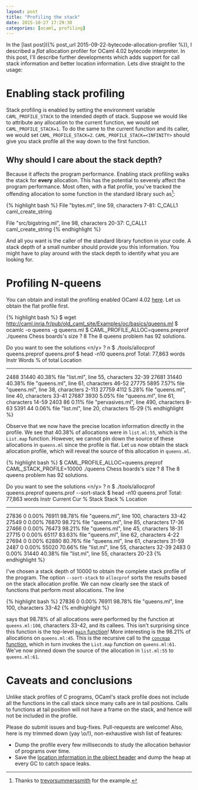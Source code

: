 ```yaml
---
layout: post
title: "Profiling the stack"
date: 2015-10-27 17:29:30
categories: [ocaml, profiling]
---
```


In the [last post]({% post_url 2015-09-22-bytecode-allocation-profiler %}), I
described a *flat* allocation profiler for OCaml 4.02 bytecode interpreter. In this
post, I'll describe further developments which adds support for call stack
information and better location information. Lets dive straight to the usage:

# Enabling stack profiling

Stack profiling is enabled by setting the environment variable
`CAML_PROFILE_STACK` to the intended depth of stack. Suppose we would like to
attribute any allocation to the current function, we would set
`CAML_PROFILE_STACK=1`. To do the same to the current function and its caller,
we would set `CAML_PROFILE_STACK=2`. `CAML_PROFILE_STACK=<INFINITY>` should
give you stack profile all the way down to the first function.

## Why should I care about the stack depth?

Because it affects the program performance. Enabling stack profiling walks the
stack for **every** allocation. This has the potential to severely affect the
program performance. Most often, with a flat profile, you've tracked the
offending allocation to some function in the standard library such as[^1]:

{% highlight bash %}
File "bytes.ml", line 59, characters 7-81:
  C_CALL1 caml_create_string

File "src/bigstring.ml", line 98, characters 20-37:
  C_CALL1 caml_create_string
{% endhighlight %}

And all you want is the caller of the standard library function in your code. A
stack depth of a small number should provide you this information. You might
have to play around with the stack depth to identify what you are looking for.

# Profiling N-queens

You can obtain and install the profiling enabled OCaml 4.02
[here](http://kcsrk.info/ocaml/profiling/2015/09/23/bytecode-allocation-profiler/#instructions).
Let us obtain the flat profile first.

{% highlight bash %}
$ wget http://caml.inria.fr/pub/old_caml_site/Examples/oc/basics/queens.ml
$ ocamlc -o queens -g queens.ml
$ CAML_PROFILE_ALLOC=queens.preprof ./queens
Chess boards's size ? 8
The 8 queens problem has 92 solutions.

Do you want to see the solutions <n/y> ? n
$ ./tools/allocprof queens.preprof queens.prof
$ head -n10 queens.prof
Total: 77,863 words
Instr   Words   % of total      Location
-----   -----   ----------      --------
2488    31440   40.38%          file "list.ml", line 55, characters 32-39
27681   31440   40.38%          file "queens.ml", line 61, characters 46-52
27775   5895    7.57%           file "queens.ml", line 38, characters 2-113
27759   4112    5.28%           file "queens.ml", line 40, characters 33-41
27687   3930    5.05%           file "queens.ml", line 61, characters 14-59
2403    86      0.11%           file "pervasives.ml", line 490, characters 8-63
5391    44      0.06%           file "list.ml", line 20, characters 15-29
{% endhighlight %}

Observe that we now have the precise location information directly in the
profile. We see that 40.38% of allocations were in `list.ml:55`, which is
the `List.map` function. However, we cannot pin down the source of these
allocations in `queens.ml` since the profile is flat. Let us now obtain the
stack allocation profile, which will reveal the source of this allocation in
`queens.ml`.

{% highlight bash %}
$ CAML_PROFILE_ALLOC=queens.preprof CAML_STACK_PROFILE=10000 ./queens
Chess boards's size ? 8
The 8 queens problem has 92 solutions.

Do you want to see the solutions <n/y> ? n
$ ./tools/allocprof queens.preprof queens.prof --sort-stack
$ head -n10 queens.prof
Total: 77,863 words
Instr   Current Cur %   Stack   Stack % Location
-----   ------- -----   -----   ------- --------
27836   0       0.00%   76911   98.78%  file "queens.ml", line 100, characters 33-42
27549   0       0.00%   76870   98.72%  file "queens.ml", line 85, characters 17-36
27466   0       0.00%   76473   98.21%  file "queens.ml", line 45, characters 18-31
27715   0       0.00%   65117   83.63%  file "queens.ml", line 62, characters 4-22
27694   0       0.00%   62880   80.76%  file "queens.ml", line 61, characters 31-59
2487    0       0.00%   55020   70.66%  file "list.ml", line 55, characters 32-39
2483    0       0.00%   31440   40.38%  file "list.ml", line 55, characters 20-23
{% endhighlight %}

I've chosen a stack depth of 10000 to obtain the complete stack profile of the
program. The option `--sort-stack` to `allocprof` sorts the results based on
the stack allocation profile. We can now clearly see the stack of functions
that perform most allocations. The line

{% highlight bash %}
27836   0       0.00%   76911   98.78%  file "queens.ml", line 100, characters 33-42
{% endhighlight %}

says that 98.78% of all allocations were performed by the function at
`queens.ml:100`, characters 33-42, and its callees. This isn't surprising since
this function is the top-level [`main`
function](https://github.com/kayceesrk/code-snippets/blob/master/queens.ml#L100)!
More interesting is the 98.21% of allocations on `queens.ml:45`. This is the
recursive call to the [`concmap`
function](https://github.com/kayceesrk/code-snippets/blob/master/queens.ml#L43),
which in turn invokes the `List.map` function on `queens.ml:61`. We've now
pinned down the source of the allocation in `list.ml:55` to `queens.ml:61`.

# Caveats and conclusions

Unlike stack profiles of C programs, OCaml's stack profile does not include all
the functions in the call stack since many calls are in tail positions. Calls
to functions at tail position will not have a frame on the stack, and hence
will not be included in the profile.

Please do submit issues and bug-fixes. Pull-requests are welcome! Also, here is
my trimmed down (yay \o/!), non-exhaustive wish list of features:

* Dump the profile every few milliseconds to study the allocation behavior of
  programs over time.
* Save the [location information in the object
  header](https://ocaml.org/meetings/ocaml/2013/proposals/profiling-memory.pdf)
  and dump the heap at every GC to catch space leaks.

[^1]: Thanks to [trevorsummerssmith](https://github.com/trevorsummerssmith) for the example.
